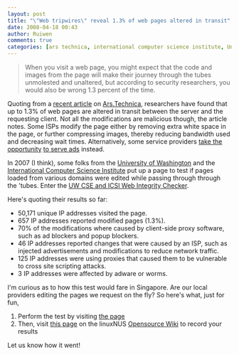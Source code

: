 ```yaml
---
layout: post
title: "\"Web tripwires\" reveal 1.3% of web pages altered in transit"
date: 2008-04-18 00:43
author: Ruiwen
comments: true
categories: [ars technica, international computer science institute, Uncategorized, university of washington, web integrity]
---
```

<blockquote>When you visit a web page, you might expect that the code and images from the page will make their journey through the tubes unmolested and unaltered, but according to security researchers, you would also be wrong 1.3 percent of the time.</blockquote>
Quoting from a <a href="http://arstechnica.com/news.ars/post/20080416-research-1-3-percent-of-web-pages-altered-in-transit.html">recent article</a> on <a href="http://arstechnica.com">Ars.Technica</a>, researchers have found that up to 1.3% of web pages are altered in transit between the server and the requesting client. Not all the modifications are malicious though, the article notes. Some ISPs modify the page either by removing extra white space in the page, or further compressing images, thereby reducing bandwidth used and decreasing wait times. Alternatively, some service providers <a href="http://blog.dk.sg/2008/01/07/creative-advertisement-on-google-main-page/">take the opportunity</a> <a href="http://www.sgwebhostingtalk.com/showthread.php?t=12576">to serve ads</a> instead.

In 2007 (I think), some folks from the <a href="http://www.washington.edu/">University of Washington</a> and the <a href="http://www.icsi.berkeley.edu/">International Computer Science Institute</a> put up a page  to test if pages loaded from various domains were edited while passing through through the 'tubes. Enter the <a href="http://vancouver.cs.washington.edu/">UW CSE and ICSI Web Integrity Checker</a>.

Here's quoting their results so far:
<ul>
	<li>50,171 unique IP addresses visited the page.</li>
	<li>657 IP addresses reported modified pages (1.3%).</li>
	<li>70% of the modifications where caused by client-side proxy software, such   as ad blockers and popup blockers.</li>
	<li>46 IP addresses reported changes that were caused by an ISP, such as   injected advertisements and modifications to reduce network traffic.</li>
	<li>125 IP addresses were using proxies that caused them to be vulnerable   to cross site scripting attacks.</li>
	<li>3 IP addresses were affected by adware or worms.</li>
</ul>
I'm curious as to how this test would fare in Singapore. Are our local providers editing the pages we request on the fly? So here's what, just for fun,
<ol>
	<li>Perform the test by visiting <a href="http://vancouver.cs.washington.edu/">the page</a></li>
	<li>Then, visit <a href="http://opensource.nus.edu.sg/wiki/index.php/Web_Integrity">this page</a> on the linuxNUS <a href="http://opensource.nus.edu.sg">Opensource Wiki</a> to record your results</li>
</ol>
Let us know how it went!

